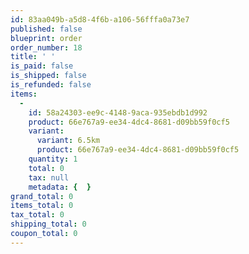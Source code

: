 ```yaml
---
id: 83aa049b-a5d8-4f6b-a106-56fffa0a73e7
published: false
blueprint: order
order_number: 18
title: ' '
is_paid: false
is_shipped: false
is_refunded: false
items:
  -
    id: 58a24303-ee9c-4148-9aca-935ebdb1d992
    product: 66e767a9-ee34-4dc4-8681-d09bb59f0cf5
    variant:
      variant: 6.5km
      product: 66e767a9-ee34-4dc4-8681-d09bb59f0cf5
    quantity: 1
    total: 0
    tax: null
    metadata: {  }
grand_total: 0
items_total: 0
tax_total: 0
shipping_total: 0
coupon_total: 0
---
```

